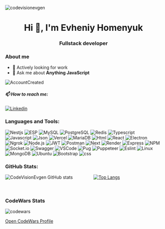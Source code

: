 <p align="left"> <img src="https://komarev.com/ghpvc/?username=codevisionevgen" alt="codevisionevgen" /> </p>
<h1 align="center">Hi 👋, I'm Evheniy Homenyuk</h1>
<h3 align="center">Fullstack developer</h3>

### About me
- 🔭 Actively looking for work
- 💬 Ask me about **Anything JavaScript**

![AccountCreated](https://img.shields.io/github/created-at/codevisionevgen/codevisionevgen?style=for-the-badge&labelColor=%23222&color=%23931be3)
<h5>📫 How to reach me:</h5>

<a href="https://www.linkedin.com/in/evheniy-homenyuk-611b552b8">![Linkedin](https://img.shields.io/badge/linkedin-%230077B5.svg?style=for-the-badge&logo=linkedin&logoColor=white)</a>

<h3>Languages and Tools:</h3>

![Nestjs](https://img.shields.io/badge/nestjs-E0234E?style=for-the-badge&logo=nestjs&logoColor=white)
![ESP](https://img.shields.io/badge/espressif-E7352C?style=for-the-badge&logo=espressif&logoColor=white)
![MySQL](https://img.shields.io/badge/MySQL-00000F?style=for-the-badge&logo=mysql&logoColor=white)
![PostgreSQL](https://img.shields.io/badge/PostgreSQL-000?style=for-the-badge&logo=postgresql)
![Redis](https://img.shields.io/badge/redis-%23DD0031.svg?&style=for-the-badge&logo=redis&logoColor=white)
![Typescript](https://img.shields.io/badge/TypeScript-007ACC?style=for-the-badge&logo=typescript&logoColor=white)
![Javascript](https://img.shields.io/badge/JavaScript-323330?style=for-the-badge&logo=javascript&logoColor=F7DF1E)
![Json](https://img.shields.io/badge/json-5E5C5C?style=for-the-badge&logo=json&logoColor=white)
![Vercel](https://img.shields.io/badge/vercel-%23000000.svg?style=for-the-badge&logo=vercel&logoColor=white)
![MariaDB](https://img.shields.io/badge/MariaDB-003545?style=for-the-badge&logo=mariadb&logoColor=white)
![Html](https://img.shields.io/badge/HTML5-E34F26?style=for-the-badge&logo=html5&logoColor=white)
![React](https://img.shields.io/badge/React-20232A?style=for-the-badge&logo=react&logoColor=61DAFB)
![Electron](https://img.shields.io/badge/Electron-2B2E3A?style=for-the-badge&logo=electron&logoColor=9FEAF9)
![Ngrok](https://img.shields.io/badge/ngrok-140648?style=for-the-badge&logo=Ngrok&logoColor=white)
![Node.js](https://img.shields.io/badge/Node%20js-339933?style=for-the-badge&logo=nodedotjs&logoColor=white)
![JWT](https://img.shields.io/badge/JWT-000000?style=for-the-badge&logo=JSON%20web%20tokens&logoColor=white)
![Postman](https://img.shields.io/badge/Postman-FF6C37.svg?style=for-the-badge&logo=Postman&logoColor=white)
![Next](https://img.shields.io/badge/Next-black?style=for-the-badge&logo=next.js&logoColor=white)
![Render](https://img.shields.io/badge/Render-%46E3B7.svg?style=for-the-badge&logo=render&logoColor=white)
![Express](https://img.shields.io/badge/Express%20js-000000?style=for-the-badge&logo=express&logoColor=white)
![NPM](https://img.shields.io/badge/npm-CB3837?style=for-the-badge&logo=npm&logoColor=white)
![Socket.io](https://img.shields.io/badge/Socket.io-010101?&style=for-the-badge&logo=Socket.io&logoColor=white)
![Swagger](https://img.shields.io/badge/Swagger-85EA2D?style=for-the-badge&logo=Swagger&logoColor=white)
![VSCode](https://img.shields.io/badge/VSCode-0078D4?style=for-the-badge&logo=visual%20studio%20code&logoColor=white)
![Pug](https://img.shields.io/badge/Pug-E3C29B?style=for-the-badge&logo=pug&logoColor=black)
![Puppeteer](https://img.shields.io/badge/Puppeteer-40B5A4?style=for-the-badge&logo=Puppeteer&logoColor=white)
![Eslint](https://img.shields.io/badge/eslint-3A33D1?style=for-the-badge&logo=eslint&logoColor=white)
![Linux](https://img.shields.io/badge/Linux-FCC624?style=for-the-badge&logo=linux&logoColor=black)
![MongoDB](https://img.shields.io/badge/MongoDB-%234ea94b.svg?style=for-the-badge&logo=mongodb&logoColor=white)
![Ubuntu](https://img.shields.io/badge/Ubuntu-E95420?style=for-the-badge&logo=ubuntu&logoColor=white)
![Bootstrap](https://img.shields.io/badge/Bootstrap-563D7C?style=for-the-badge&logo=bootstrap&logoColor=white)
![css](https://img.shields.io/badge/CSS3-1572B6?style=for-the-badge&logo=css3&logoColor=white)
### GitHub Stats:
![CodeVisionEvgen GitHub stats](https://github-readme-stats.vercel.app/api?username=codevisionevgen&show_icons=true&theme=tokyonight)
&nbsp; &nbsp; &nbsp;&nbsp; &nbsp; &nbsp;&nbsp; &nbsp; &nbsp;
[![Top Langs](https://github-readme-stats-git-masterrstaa-rickstaa.vercel.app/api/top-langs/?username=codevisionevgen&theme=tokyonight&layout=compact)](https://github.com/codevisionevgen/github-readme-stats) 
<br/>
<br/>
<br/>
### CodeWars Stats
![codewars](https://www.codewars.com/users/CodeVisionEvgen/badges/large)

[Open CodeWars Profile](https://www.codewars.com/users/CodeVisionEvgen)
